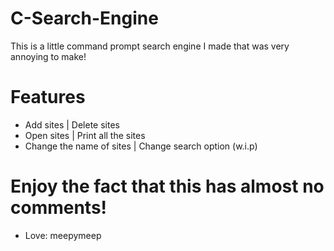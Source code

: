 # C-Search-Engine
This is a little command prompt search engine I made that was very annoying to make!

# Features
  - Add sites | Delete sites
  - Open sites | Print all the sites
  - Change the name of sites | Change search option (w.i.p)
  
# Enjoy the fact that this has almost no comments!
- Love: meepymeep
